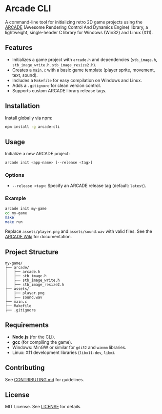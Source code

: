 # Arcade CLI

A command-line tool for initializing retro 2D game projects using the [ARCADE](https://github.com/GeorgeET15/arcade-lib) (Awesome Rendering Control And Dynamics Engine) library, a lightweight, single-header C library for Windows (Win32) and Linux (X11).

## Features

- Initializes a game project with `arcade.h` and dependencies (`stb_image.h`, `stb_image_write.h`, `stb_image_resize2.h`).
- Creates a `main.c` with a basic game template (player sprite, movement, text, sound).
- Includes a `Makefile` for easy compilation on Windows and Linux.
- Adds a `.gitignore` for clean version control.
- Supports custom ARCADE library release tags.

## Installation

Install globally via npm:

```bash
npm install -g arcade-cli
```

## Usage

Initialize a new ARCADE project:

```bash
arcade init <app-name> [--release <tag>]
```

### Options

- `--release <tag>`: Specify an ARCADE release tag (default: `latest`).

### Example

```bash
arcade init my-game
cd my-game
make
make run
```

Replace `assets/player.png` and `assets/sound.wav` with valid files. See the [ARCADE Wiki](https://github.com/GeorgeET15/arcade-lib/wiki) for documentation.

## Project Structure

```
my-game/
├── arcade/
│   ├── arcade.h
│   ├── stb_image.h
│   ├── stb_image_write.h
│   ├── stb_image_resize2.h
├── assets/
│   ├── player.png
│   ├── sound.wav
├── main.c
├── Makefile
├── .gitignore
```

## Requirements

- **Node.js** (for the CLI).
- **gcc** (for compiling the game).
- Windows: MinGW or similar for `gdi32` and `winmm` libraries.
- Linux: X11 development libraries (`libx11-dev`, `libm`).

## Contributing

See [CONTRIBUTING.md](CONTRIBUTING.md) for guidelines.

## License

MIT License. See [LICENSE](LICENSE) for details.
